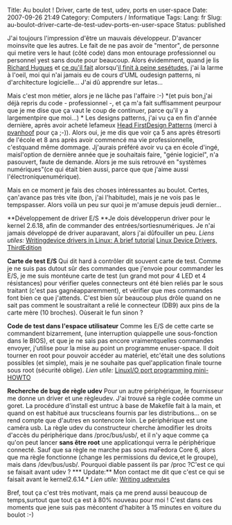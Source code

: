 Title: Au boulot ! Driver, carte de test, udev, ports en user-space
Date: 2007-09-26 21:49
Category: Computers / Informatique
Tags:
Lang: fr
Slug: au-boulot-driver-carte-de-test-udev-ports-en-user-space
Status: published

J'ai toujours l'impression d'être un mauvais développeur. D'avancer moinsvite que les autres. Le fait de ne pas avoir de "mentor", de personne qui metire vers le haut (côté code) dans mon entourage professionnel ou personnel yest sans doute pour beaucoup. Alors évidemment, quand je lis [Richard Hugues](http://hughsient.livejournal.com/) et [ce qu'il fait](http://hughsient.livejournal.com/27576.html) alorsqu'[il finit à peine sesétudes](http://hughsient.livejournal.com/25527.html), j'ai la larme à l'oeil, moi qui n'ai jamais eu de cours d'UML oudesign patterns, ni d'architecture logicielle... J'ai dû apprendre sur letas...

Mais c'est mon métier, alors je ne lâche pas l'affaire :-) *(et puis bon,j'ai déjà repris du code - professionnel -, et ça m'a fait suffisamment peurpour que je me dise que ça vaut le coup de continuer, parce qu'il y a largementpire que moi...)
*
Les designs patterns, j'ai vu ça en fin d'année dernière, après avoir acheté lefameux [Head FirstDesign Patterns](http://www.amazon.fr/Head-First-Design-Patterns/dp/0596007124) (merci à [pvanhoof](http://www.google.fr/search?hl=fr&q=site%3Apvanhoof.be+%22head+first+design+patterns%22&btnG=Rechercher&meta=) pour ça ;-)). Alors oui, je me dis que voir ça 5 ans après êtresorti de l'école et 8 ans après avoir commencé ma vie professionnelle, c'estquand même dommage. Jj'aurais préféré avoir vu ça en école d'ingé, maisl'option de dernière année que je souhaitais faire, "génie logiciel", n'a pasouvert, faute de demande. Alors je me suis retrouvé en "systèmes numériques"(ce qui était bien aussi, parce que que j'aime aussi l'électroniquenumérique).

Mais en ce moment je fais des choses intéressantes au boulot. Certes, çan'avance pas très vite (bon, j'ai l'habitude), mais je ne vois pas le tempspasser. Alors voilà un peu sur quoi je m'amuse depuis jeudi dernier...

**Développement de driver E/S
**Je dois développerun driver pour le kernel 2.6.18, afin de commander des entrées/sortiesnumériques. Je n'ai jamais développé de driver auparavant, alors j'ai dûfouiller un peu.
*Liens utiles:*
[Writingdevice drivers in Linux: A brief tutorial](http://www.freesoftwaremagazine.com/articles/drivers_linux?page=0%2C0)
[Linux Device Drivers, ThirdEdition](http://lwn.net/Kernel/LDD3/)

**Carte de test E/S**
Qui dit hard à contrôler dit souvent carte de test. Comme je ne suis pas dutout sûr des commandes que j'envoie pour commander les E/S, je me suis montéune carte de test (un grand mot pour 4 LED et 4 résistances) pour vérifier queles connecteurs ont été bien reliés par le sous traitant (c'est pas gagnéapparemment), et vérifier que mes commandes font bien ce que j'attends.
C'est bien sûr beaucoup plus drôle quand on ne sait pas comment le soustraitant a relié le connecteur (DB9) aux pins de la carte mère (10 broches). Oùserait le fun sinon ?

**Code de test dans l'espace utilisateur**
Comme les E/S de cette carte se commandent bizarrement, (une interruption quiappelle une sous-fonction dans le BIOS), et que je ne sais pas encore vraimentquelles commandes envoyer, j'utilise pour la mise au point un programme enuser-space. Il doit tourner en root pour pouvoir accéder au matériel, etc'était une des solutions possibles (et simple), mais je ne souhaite pas quel'application finale tourne sous root (sécurité oblige).
*Lien utile:*
[LinuxI/O port programming mini-HOWTO](http://www.faqs.org/docs/Linux-mini/IO-Port-Programming.html)

**Recherche de bug de règle udev**
Pour un autre périphérique, le fournisseur me donne un driver et une règleudev. J'ai trouvé sa règle codée comme un goret. La procédure d'install est untruc à base de Makefile fait à la main, et quand on est habitué aux trucscleans fournis par les distributions... on se rend compte que d'autres en sontencore loin.
Le périphérique est une caméra usb. La règle udev du constructeur cherche àmodifier les droits d'accès du périphérique dans /proc/bus/usb/, et il n'y aque comme ça qu'on peut lancer **sans être root** une applicationqui verra le périphérique connecté. Sauf que sa règle ne marche pas sous maFedora Core 6, alors que ma règle fonctionne (change les permissions du device,et le groupe), mais dans /dev/bus/usb/. Pourquoi diable passent ils par /proc ?C'est ce qui se faisait avant udev ? ***
Update:** Mon contact me dit que c'est ce qui se faisait avant le kernel2.6.14.*
*Lien utile:*
[Writing udevrules](http://reactivated.net/writing_udev_rules.html)


Bref, tout ça c'est très motivant, mais ça me prend aussi beaucoup de temps,surtout que tout ça est à 80% nouveau pour moi ! C'est dans ces moments que jene suis pas mécontent d'habiter à 15 minutes en voiture du boulot :-)

